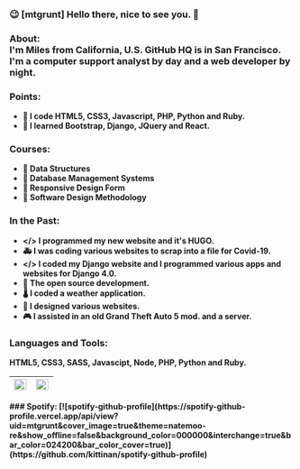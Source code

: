 ### 😉 [mtgrunt] Hello there, nice to see you. 👋

### About:<br /> <b>I'm Miles from California, U.S. GitHub HQ is in San Francisco.<br /> I'm a computer support analyst by day and a web developer by night. <br />

### Points:
- 🚀 I code HTML5, CSS3, Javascript, PHP, Python and Ruby.
- 🗼 I learned Bootstrap, Django, JQuery and React.

### Courses:
- 🧮 Data Structures
- 📝 Database Management Systems
- 📍 Responsive Design Form
- 💾 Software Design Methodology
  
### In the Past:
- </> I programmed my new website and it's HUGO.
- 🚑 I was coding various websites to scrap into a file for Covid-19.
- </> I coded my Django website and I programmed various apps and websites for Django 4.0.
- 📖 The open source development. 
- 🌡  I coded a weather application.
- 🔎 I designed various websites.
- 🎮 I assisted in an old Grand Theft Auto 5 mod. and a server.

### Languages and Tools:
HTML5, CSS3, SASS, Javascipt, Node, PHP, Python and Ruby.
&nbsp; &nbsp;
<table>
  <thead>
    <tr>
      <th>
        <img align="left" width="98%" src="https://github-readme-stats.vercel.app/api?username=mtgrunt&hide=stars,issues&show_icons=true&theme=algolia" />
      </th>  
      <th>
        <img align="left" width="98%" src="https://github-readme-stats.vercel.app/api/top-langs/?username=mtgrunt&layout=compact" />
      </th>  
    </tr>
  </thead>
</table>
### Spotify:
[![spotify-github-profile](https://spotify-github-profile.vercel.app/api/view?uid=mtgrunt&cover_image=true&theme=natemoo-re&show_offline=false&background_color=000000&interchange=true&bar_color=024200&bar_color_cover=true)](https://github.com/kittinan/spotify-github-profile)
